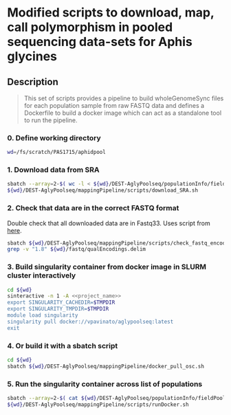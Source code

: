 # Modified scripts to download, map, call polymorphism in pooled sequencing data-sets for Aphis glycines

## Description
> This set of scripts provides a pipeline to build wholeGenomeSync files for each population sample from raw FASTQ data and defines a Dockerfile to build a docker image which can act as a standalone tool to run the pipeline.

### 0. Define working directory
```bash
wd=/fs/scratch/PAS1715/aphidpool
```

### 1. Download data from SRA
```bash
sbatch --array=2-$( wc -l < ${wd}/DEST-AglyPoolseq/populationInfo/fieldPools_combined.csv ) \
${wd}/DEST-AglyPoolseq/mappingPipeline/scripts/download_SRA.sh
```

### 2. Check that data are in the correct FASTQ format
Double check that all downloaded data are in Fastq33. Uses script from [here](https://github.com/brentp/bio-playground/blob/master/reads-utils/guess-encoding.py). </br>

```bash
sbatch ${wd}/DEST-AglyPoolseq/mappingPipeline/scripts/check_fastq_encoding.sh
grep -v "1.8" ${wd}/fastq/qualEncodings.delim
```

### 3. Build singularity container from docker image in SLURM cluster interactively
```bash
cd ${wd}
sinteractive -n 1 -A <<project_name>>
export SINGULARITY_CACHEDIR=$TMPDIR
export SINGULARITY_TMPDIR=$TMPDIR 
module load singularity
singularity pull docker://vpavinato/aglypoolseq:latest
exit
```

### 4. Or build it with a sbatch script
```bash
cd ${wd}
sbatch ${wd}/DEST-AglyPoolseq/mappingPipeline/docker_pull_osc.sh
```

### 5. Run the singularity container across list of populations
```bash
sbatch --array=2-$( cat ${wd}/DEST-AglyPoolseq/populationInfo/fieldPools_combined.csv | cut -f1,13 -d',' | grep -v "NA" | wc -l ) \
${wd}/DEST-AglyPoolseq/mappingPipeline/scripts/runDocker.sh
```
